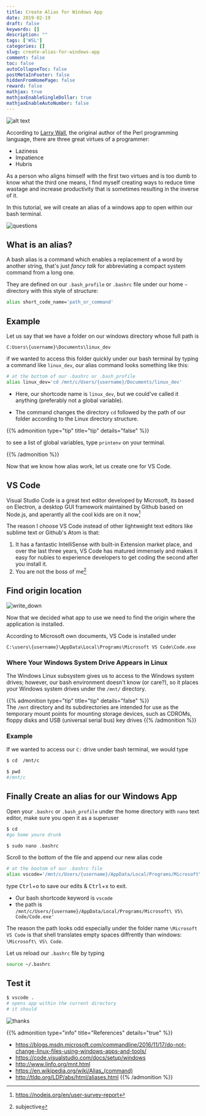 ```yaml
---
title: Create Alias for Windows App
date: 2019-02-19
draft: false
keywords: []
description: ""
tags: ['WSL']
categories: []
slug: create-alias-for-windows-app
comment: false
toc: false
autoCollapseToc: false
postMetaInFooter: false
hiddenFromHomePage: false
reward: false
mathjax: true
mathjaxEnableSingleDollar: true
mathjaxEnableAutoNumber: false
---
```



![alt text][img1]

According to [Larry Wall](https://en.wikipedia.org/wiki/Larry_Wall), the original author of the Perl programming language, there are three great virtues of a programmer:

- Laziness
- Impatience 
- Hubris

As a person who aligns himself with the first two virtues and is too dumb to know what the third one means, I find myself creating ways to reduce time wastage and increase productivity that is sometimes resulting in the inverse of it.


In this tutorial, we will create an alias of a windows app to open within our bash terminal.
<!--more-->

![questions](https://media.giphy.com/media/cI320yRBJZcyc/giphy.gif)

## What is an alias?
A bash alias is a command which enables a replacement of a word by another string, that's just $fancy\ talk$ for abbreviating a compact system command from a long one.

They are defined on our `.bash_profile` or `.bashrc` file under our home `~` directory with this style of  structure: 
```bash
alias short_code_name='path_or_command'
```
## Example

Let us say that we have a folder on our windows directory whose full path is 
```
C:Users\{username}\Documents\linux_dev
```
 if we wanted to access this folder quickly under our bash terminal by typing a command like `linux_dev`, our alias command looks something like this:

```bash
# at the bottom of our .bashrc or .bash_profile
alias linux_dev='cd /mnt/c/Users/{username}/Documents/linux_dev'
```
- Here, our shortcode name is `linux_dev`, but we could've called it anything (preferably not a global variable). 

- The command changes the directory `cd` followed by the path of our folder according to the Linux directory structure.


{{% admonition type="tip" title="tip" details="false" %}}

to see a list of global variables, type `printenv` on your terminal.

{{% /admonition %}}


Now that we know how alias work, let us create one for VS Code.

## VS Code

Visual Studio Code is a  great text editor developed by Microsoft, its based on Electron, a desktop GUI framework maintained by Github based on Node.js, and aperantly all the cool kids are on it now[^1]

The reason I choose VS Code instead of other lightweight text editors like sublime text or Github's Atom is that:

1. It has a fantastic IntelliSense with built-in Extension market place, and over the last three years, VS Code has matured immensely and makes it easy for nubies to experience developers to get coding the second after you install it.
2. You are not the boss of me[^2]




## Find origin location

![write_down](https://media.giphy.com/media/4wuzE31HC6Lba/giphy.gif)

Now that we decided what app to use we need to find the origin where the application is installed.

According to Microsoft own documents, VS Code is installed under

```poertshell
C:\users\{username}\AppData\Local\Programs\Microsoft VS Code\Code.exe
```


### Where Your Windows System Drive Appears in Linux

The Windows Linux subsystem gives us to access to the Windows system drives; however, our bash environment doesn't know (or care?), so it places your Windows system drives under the `/mnt/` directory.

{{% admonition type="tip" title="tip" details="false" %}}	
The `/mnt` directory and its subdirectories are intended for use as the temporary mount points for mounting storage devices, such as CDROMs, floppy disks and USB (universal serial bus) key drives
{{% /admonition %}}


### Example
If we wanted to access our `C:` drive under bash terminal, we would type
```bash
$ cd  /mnt/c

$ pwd
#/mnt/c
```

## Finally Create an alias for our Windows App

Open your `.bashrc` or `.bash_profile` under the home directory with `nano` text editor, make sure you open it as a superuser  

```bash
$ cd 
#go home youre drunk

$ sudo nano .bashrc
```
Scroll to the bottom of the file and append  our new alias code

```bash
# at the bootom of our .bashrc file
alias vscode='/mnt/c/Users/{username}/AppData/Local/Programs/Microsoft\ VS\ Code/Code.exe'
```
type <kbd>Ctrl</kbd>+<kbd>o</kbd> to save our edits & <kbd>Ctrl</kbd>+<kbd>x</kbd> to exit.



- Our bash shortcode keyword is `vscode`
- the path is `/mnt/c/Users/{username}/AppData/Local/Programs/Microsoft\ VS\ Code/Code.exe'`

The reason the path looks odd especially under the folder name `\Microsoft VS Code` is that shell translates empty spaces diffrently than windows: `\Microsoft\ VS\ Code`.

Let us reload our `.bashrc` file by typing
```bash
source ~/.bashrc
```

## Test it

```bash
$ vscode .
# opens app within the current directory
# it should
```



![thanks](https://media.giphy.com/media/1U41ujsx7HDkk/giphy.gif)


{{% admonition type="info" title="References" details="true" %}}
- https://blogs.msdn.microsoft.com/commandline/2016/11/17/do-not-change-linux-files-using-windows-apps-and-tools/
- https://code.visualstudio.com/docs/setup/windows
- http://www.linfo.org/mnt.html
- https://en.wikipedia.org/wiki/Alias_(command)
- http://tldp.org/LDP/abs/html/aliases.html
{{% /admonition %}}




[img1]: /images/create-alias-for-windows-app/alias_logo.png
[^2]: subjective
[^1]: https://nodejs.org/en/user-survey-report